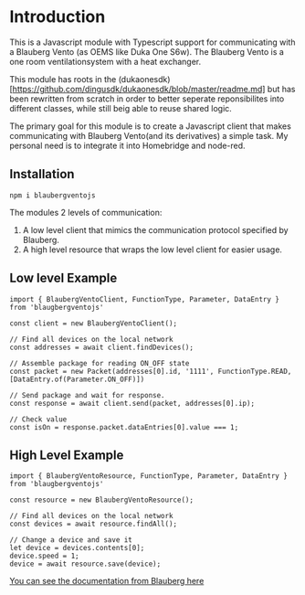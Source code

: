 # Introduction

This is a Javascript module with Typescript support for communicating with a Blauberg Vento (as OEMS like Duka One S6w).
The Blauberg Vento is a one room ventilationsystem with a heat exchanger.

This module has roots in the (dukaonesdk)[https://github.com/dingusdk/dukaonesdk/blob/master/readme.md] but has been rewritten from scratch in order to better seperate reponsibilites into different classes, while still beig able to reuse shared logic.

The primary goal for this module is to create a Javascript client that makes communicating with Blauberg Vento(and its derivatives) a simple task. My personal need is to integrate it into Homebridge and node-red.

## Installation
```
npm i blaubergventojs
```

The modules 2 levels of communication:
1. A low level client that mimics the communication protocol specified by Blauberg.
2. A high level resource that wraps the low level client for easier usage.
 
## Low level Example 

```
import { BlaubergVentoClient, FunctionType, Parameter, DataEntry } from 'blaugbergventojs'

const client = new BlaubergVentoClient();

// Find all devices on the local network
const addresses = await client.findDevices();

// Assemble package for reading ON_OFF state
const packet = new Packet(addresses[0].id, '1111', FunctionType.READ, [DataEntry.of(Parameter.ON_OFF)])

// Send package and wait for response.
const response = await client.send(packet, addresses[0].ip);

// Check value
const isOn = response.packet.dataEntries[0].value === 1;
```

## High Level Example

```
import { BlaubergVentoResource, FunctionType, Parameter, DataEntry } from 'blaugbergventojs'

const resource = new BlaubergVentoResource();

// Find all devices on the local network
const devices = await resource.findAll();

// Change a device and save it
let device = devices.contents[0];
device.speed = 1;
device = await resource.save(device);

```

[You can see the documentation from Blauberg here](https://blaubergventilatoren.de/uploads/download/b133_4_1en_01preview.pdf)
